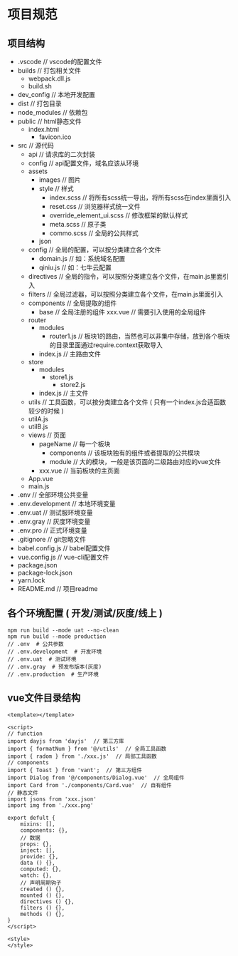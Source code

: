# 项目规范

## 项目结构
- .vscode  // vscode的配置文件
- builds  // 打包相关文件
	- webpack.dll.js
	- build.sh
- dev_config  // 本地开发配置
- dist  // 打包目录
- node_modules  // 依赖包
- public  // html静态文件
  - index.html
	- favicon.ico
- src  // 源代码
	- api  // 请求库的二次封装
  	- config  // api配置文件，域名应该从环境
	- assets
		- images  // 图片
		- style  // 样式
			- index.scss  // 将所有scss统一导出，将所有scss在index里面引入
			- reset.css  // 浏览器样式统一文件
			- override_element_ui.scss  // 修改框架的默认样式
			- meta.scss  // 原子类
			- commo.scss  // 全局的公共样式
		- json
	- config  // 全局的配置，可以按分类建立各个文件
		- domain.js  // 如：系统域名配置
		- qiniu.js  // 如：七牛云配置
	- directives  // 全局的指令，可以按照分类建立各个文件，在main.js里面引入
	- filters  // 全局过滤器，可以按照分类建立各个文件，在main.js里面引入
	- components  // 全局提取的组件
		- base  // 全局注册的组件
		xxx.vue  // 需要引入使用的全局组件
	- router
		- modules
			- router1.js  // 板块1的路由，当然也可以非集中存储，放到各个板块的目录里面通过require.context获取导入
		- index.js  // 主路由文件
	- store
		- modules
		  - store1.js
			- store2.js
		- index.js  // 主文件
	- utils  // 工具函数，可以按分类建立各个文件 ( 只有一个index.js合适函数较少的时候 )
  	- utilA.js
  	- utilB.js
	- views  // 页面
		- pageName  // 每一个板块
			- components  // 该板块独有的组件或者提取的公共模块
			- module  // 大的模块，一般是该页面的二级路由对应的vue文件
		- xxx.vue  // 当前板块的主页面
	- App.vue
	- main.js
- .env  // 全部环境公共变量
- .env.development  // 本地环境变量
- .env.uat  // 测试服环境变量
- .env.gray  // 灰度环境变量
- .env.pro  // 正式环境变量
- .gitignore  // git忽略文件
- babel.config.js  // babel配置文件
- vue.config.js  // vue-cli配置文件
- package.json
- package-lock.json
- yarn.lock
- README.md  // 项目readme

## 各个环境配置 ( 开发/测试/灰度/线上 )
```
npm run build --mode uat --no-clean
npm run build --mode production
// .env  # 公共参数
// .env.development  # 开发环境
// .env.uat  # 测试环境
// .env.gray  # 预发布版本(灰度)
// .env.production  # 生产环境
```

## vue文件目录结构
```vue
<template></template>

<script>
// function
import dayjs from 'dayjs'  // 第三方库
import { formatNum } from '@/utils'  // 全局工具函数
import { radom } from './xxx.js'  // 局部工具函数
// components
import { Toast } from 'vant';  // 第三方组件
import Dialog from '@/components/Dialog.vue'  // 全局组件
import Card from './components/Card.vue'  // 自有组件
// 静态文件
import jsons from 'xxx.json'
import img from './xxx.png'

export defult {
	mixins: [],
	components: {},
	// 数据
	props: {},
	inject: [],
	provide: {},
	data () {},
	computed: {},
	watch: {},
	// 声明周期钩子
	created () {},
	mounted () {},
	directives () {},
	filters () {},
	methods () {},
}
</script>

<style>
</style>
```